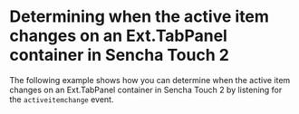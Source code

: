 # Determining when the active item changes on an Ext.TabPanel container in Sencha Touch 2 #

The following example shows how you can determine when the active item changes on an Ext.TabPanel container in Sencha Touch 2 by listening for the `activeitemchange` event.

